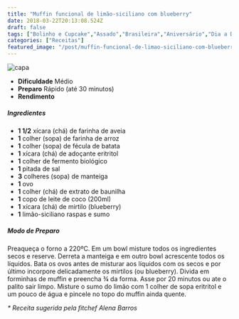 ```yaml
---
title: "Muffin funcional de limão-siciliano com blueberry"
date: 2018-03-22T20:13:08.524Z
draft: false
tags: ["Bolinho e Cupcake","Assado","Brasileira","Aniversário","Dia a Dia","Festas","Ocasiões Especiais","Alimentação","Alimentação saudável","Bolo"]
categories: ["Receitas"]
featured_image: "/post/muffin-funcional-de-limao-siciliano-com-blueberry.c4a5daa.jpg"
---
```


![capa](/post/muffin-funcional-de-limao-siciliano-com-blueberry.c4a5daa.jpg)

*   **Dificuldade** Médio
*   **Preparo** Rápido (até 30 minutos)
*   **Rendimento**

##### Ingredientes

*   **1 1/2** xícara (chá) de farinha de aveia
*   **1** colher (sopa) de farinha de arroz
*   **1** colher (sopa) de fécula de batata
*   **1** xícara (chá) de adoçante eritritol
*   **1** colher de fermento biológico
*   **1** pitada de sal
*   **3** colheres (sopa) de manteiga
*   **1** ovo
*   **1** colher (chá) de extrato de baunilha
*   **1** copo de leite de coco (200ml)
*   **1** xícara (chá) de mirtilo (blueberry)
*   **1** limão-siciliano raspas e sumo

##### Modo de Preparo

Preaqueça o forno a 220ºC. Em um bowl misture todos os ingredientes secos e reserve. Derreta a manteiga e em outro bowl acrescente todos os líquidos. Bata os ovos antes de misturar aos líquidos com os secos e por último incorpore delicadamente os mirtilos (ou blueberry). Divida em forminhas de muffin e preencha ¾ da forma. Asse por 20 minutos ou ate o palito sair limpo. Misture o sumo do limão com 1 colher de sopa eritritol e um pouco de água e pincele no topo do muffin ainda quente.

_\* Receita sugerida pela fitchef Alena Barros_
